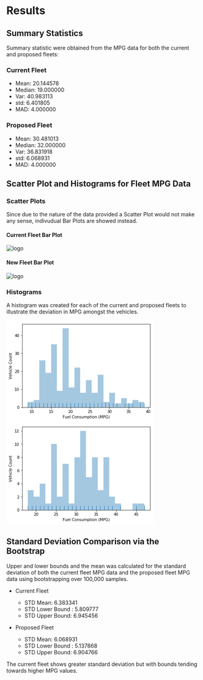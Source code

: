 # Results

## Summary Statistics

Summary statistic were obtained from the MPG data for both the current and proposed fleets:

### Current Fleet
* Mean: 20.144578
* Median: 19.000000
* Var: 40.983113
* std: 6.401805
* MAD: 4.000000

### Proposed Fleet
* Mean: 30.481013
* Median: 32.000000
* Var: 36.831918
* std: 6.068931
* MAD: 4.000000

## Scatter Plot and Histograms for Fleet MPG Data

### Scatter Plots

Since due to the nature of the data provided a Scatter Plot would not make any sense, indivudual Bar Plots are showed instead.

#### Current Fleet Bar Plot

![logo](./Current_Fleet_BarPlot_ConsumptionMPG.png.png?raw=true)

#### New Fleet Bar Plot

![logo](./New_Fleet_BarPlot_ConsumptionMPG.png.png?raw=true)

### Histograms

A histogram was created for each of the current and proposed fleets to illustrate the deviation in MPG amongst the vehicles.

![logo](./histogram_vehicles_current_fleet.png?raw=true)
![logo](./histogram_vehicles_proposed_fleet.png?raw=true)

## Standard Deviation Comparison via the Bootstrap

Upper and lower bounds and the mean was calculated for the standard deviation of both the current fleet MPG data and the proposed fleet MPG data using bootstrapping over 100,000 samples.

* Current Fleet
	* STD Mean: 6.383341
	* STD Lower Bound : 5.809777
	* STD Upper Bound: 6.945456

* Proposed Fleet
	* STD Mean: 6.068931
	* STD Lower Bound : 5.137868
	* STD Upper Bound: 6.904766

The current fleet shows greater standard deviation but with bounds tending towards higher MPG values.